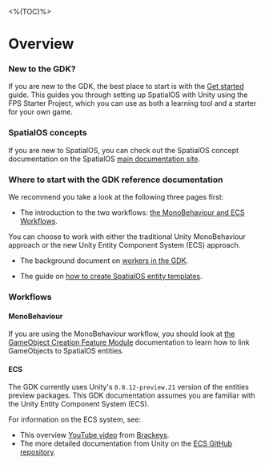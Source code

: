 <%(TOC)%>

# Overview

### New to the GDK?

If you are new to the GDK, the best place to start is with the [Get started]({{urlRoot}}/projects/fps/get-started/get-started) guide. This guides you through setting up SpatialOS with Unity using the FPS Starter Project, which you can use as both a learning tool and a starter for your own game.

### SpatialOS concepts

If you are new to SpatialOS, you can check out the SpatialOS concept documentation on the SpatialOS [main documentation site](https://docs.improbable.io/reference/latest/shared/concepts/spatialos).

### Where to start with the GDK reference documentation

We recommend you take a look at the following three pages first:

* The introduction to the two workflows: [the MonoBehaviour and ECS Workflows]({{urlRoot}}/reference/workflows/overview).

You can choose to work with either the traditional Unity MonoBehaviour approach or the new Unity Entity Component System (ECS) approach.

* The background document on [workers in the GDK]({{urlRoot}}/reference/concepts/worker).

* The guide on [how to create SpatialOS entity templates]({{urlRoot}}/reference/concepts/entity-templates).

### Workflows

#### MonoBehaviour

If you are using the MonoBehaviour workflow, you should look at [the GameObject Creation Feature Module]({{urlRoot}}/modules/game-object-creation/overview) documentation to learn how to link GameObjects to SpatialOS entities.

#### ECS

The GDK currently uses Unity's `0.0.12-preview.21` version of the entities preview packages. This GDK documentation assumes you are familiar with the Unity Entity Component System (ECS).

For information on the ECS system, see:

* This overview [YouTube video](https://www.youtube.com/watch?v=_U9wRgQyy6s) from [Brackeys](http://brackeys.com/).
* The more detailed documentation from Unity on the [ECS GitHub repository](https://github.com/Unity-Technologies/EntityComponentSystemSamples/tree/master/Documentation~).
